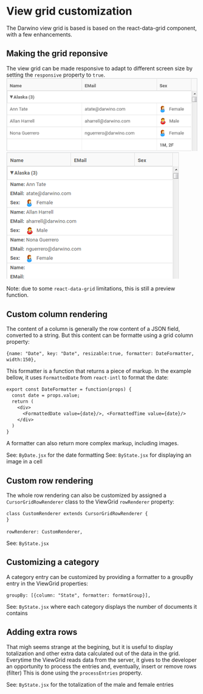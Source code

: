 # View grid customization

The Darwino view grid is based is based on the react-data-grid component, with a few 
enhancements.

## Making the grid reponsive
The view grid can be made responsive to adapt to different screen size by setting the 
`responsive` property to `true`.
![](responsive1.png)
![](responsive2.png)

Note: due to some `react-data-grid` limitations, this is still a preview function.

## Custom column rendering
The content of a column is generally the row content of a JSON field, converted to a string.
But this content can be formatte using a grid column property:

    {name: "Date", key: "Date", resizable:true, formatter: DateFormatter, width:150},

This formatter is a function that returns a piece of markup. In the example bellow, it uses `FormattedDate` from `react-intl` to format the date:

    export const DateFormatter = function(props) {
      const date = props.value;
      return (
        <div>
          <FormattedDate value={date}/>, <FormattedTime value={date}/>
        </div>
      )
    }

A formatter can also return more complex markup, including images. 
        
See: `ByDate.jsx` for the date formatting
See: `ByState.jsx` for displaying an image in a cell

## Custom row rendering
The whole row rendering can also be customized by assigned a `CursorGridRowRenderer` class to the ViewGrid `rowRenderer` property:

    class CustomRenderer extends CursorGridRowRenderer {   
    }    
    
    rowRenderer: CustomRenderer,

See: `ByState.jsx`    

## Customizing a category
A category entry can be customized by providing a formatter to a groupBy entry in the ViewGrid properties:

    groupBy: [{column: "State", formatter: formatGroup}],

See: `ByState.jsx` where each category displays the number of documents it contains

## Adding extra rows
That migh seems strange at the begining, but it is useful to display totalization and other extra data calculated out of the data in the grid.
Everytime the ViewGrid reads data from the server, it gives to the developer an opportunity to process the entries and, eventually, insert or remove rows (filter)
This is done using the `processEntries` property.

See: `ByState.jsx` for the totalization of the male and female entries
